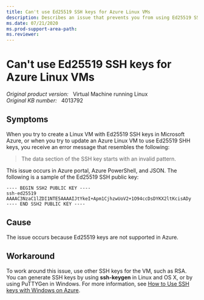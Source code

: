 ```yaml
---
title: Can't use Ed25519 SSH keys for Azure Linux VMs
description: Describes an issue that prevents you from using Ed25519 SSH keys in Azure Linux VMs. These keys aren't supported in Azure.
ms.date: 07/21/2020
ms.prod-support-area-path: 
ms.reviewer: 
---
```

# Can't use Ed25519 SSH keys for Azure Linux VMs

_Original product version:_ &nbsp; Virtual Machine running Linux  
_Original KB number:_ &nbsp; 4013792

## Symptoms

When you try to create a Linux VM with Ed25519 SSH keys in Microsoft Azure, or when you try to update an Azure Linux VM to use Ed25519 SHH keys, you receive an error message that resembles the following:

> The data section of the SSH key starts with an invalid pattern.

This issue occurs in Azure portal, Azure PowerShell, and JSON. The following is a sample of the Ed25519 SSH public key:

```
---- BEGIN SSH2 PUBLIC KEY ---- 
ssh-ed25519 AAAAC3NzaC1lZDI1NTE5AAAAIJtYkeI+Apm1CjhzwUoV2+1O94ccDsDYKX2ltKcisADy
---- END SSH2 PUBLIC KEY ---- 
```

## Cause

The issue occurs because Ed25519 keys are not supported in Azure.

## Workaround

To work around this issue, use other SSH keys for the VM, such as RSA. You can generate SSH keys by using **ssh-keygen** in Linux and OS X, or by using PuTTYGen in Windows.
For more information, see [How to Use SSH keys with Windows on Azure](https://docs.microsoft.com/azure/virtual-machines/linux/ssh-from-windows).

